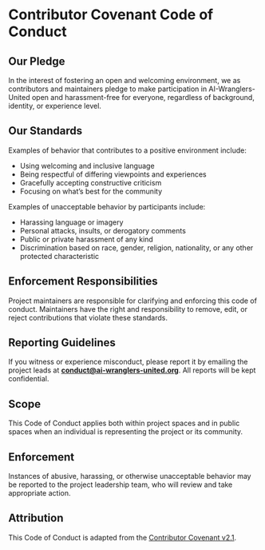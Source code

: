 # Contributor Covenant Code of Conduct

## Our Pledge

In the interest of fostering an open and welcoming environment, we as contributors and maintainers pledge to make participation in AI-Wranglers-United open and harassment-free for everyone, regardless of background, identity, or experience level.

## Our Standards

Examples of behavior that contributes to a positive environment include:

- Using welcoming and inclusive language  
- Being respectful of differing viewpoints and experiences  
- Gracefully accepting constructive criticism  
- Focusing on what’s best for the community  

Examples of unacceptable behavior by participants include:

- Harassing language or imagery  
- Personal attacks, insults, or derogatory comments  
- Public or private harassment of any kind  
- Discrimination based on race, gender, religion, nationality, or any other protected characteristic  

## Enforcement Responsibilities

Project maintainers are responsible for clarifying and enforcing this code of conduct. Maintainers have the right and responsibility to remove, edit, or reject contributions that violate these standards.

## Reporting Guidelines

If you witness or experience misconduct, please report it by emailing the project leads at **conduct@ai-wranglers-united.org**. All reports will be kept confidential.

## Scope

This Code of Conduct applies both within project spaces and in public spaces when an individual is representing the project or its community.

## Enforcement

Instances of abusive, harassing, or otherwise unacceptable behavior may be reported to the project leadership team, who will review and take appropriate action.

## Attribution

This Code of Conduct is adapted from the [Contributor Covenant v2.1](https://www.contributor-covenant.org/version/2/1/code_of_conduct/).
